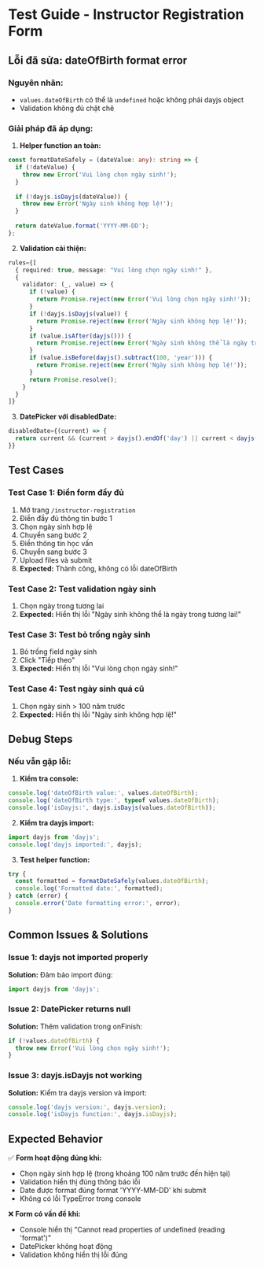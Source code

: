 # Test Guide - Instructor Registration Form

## Lỗi đã sửa: dateOfBirth format error

### Nguyên nhân:
- `values.dateOfBirth` có thể là `undefined` hoặc không phải dayjs object
- Validation không đủ chặt chẽ

### Giải pháp đã áp dụng:

1. **Helper function an toàn:**
```typescript
const formatDateSafely = (dateValue: any): string => {
  if (!dateValue) {
    throw new Error('Vui lòng chọn ngày sinh!');
  }
  
  if (!dayjs.isDayjs(dateValue)) {
    throw new Error('Ngày sinh không hợp lệ!');
  }
  
  return dateValue.format('YYYY-MM-DD');
};
```

2. **Validation cải thiện:**
```typescript
rules={[
  { required: true, message: "Vui lòng chọn ngày sinh!" },
  {
    validator: (_, value) => {
      if (!value) {
        return Promise.reject(new Error('Vui lòng chọn ngày sinh!'));
      }
      if (!dayjs.isDayjs(value)) {
        return Promise.reject(new Error('Ngày sinh không hợp lệ!'));
      }
      if (value.isAfter(dayjs())) {
        return Promise.reject(new Error('Ngày sinh không thể là ngày trong tương lai!'));
      }
      if (value.isBefore(dayjs().subtract(100, 'year'))) {
        return Promise.reject(new Error('Ngày sinh không hợp lệ!'));
      }
      return Promise.resolve();
    }
  }
]}
```

3. **DatePicker với disabledDate:**
```typescript
disabledDate={(current) => {
  return current && (current > dayjs().endOf('day') || current < dayjs().subtract(100, 'year'));
}}
```

## Test Cases

### Test Case 1: Điền form đầy đủ
1. Mở trang `/instructor-registration`
2. Điền đầy đủ thông tin bước 1
3. Chọn ngày sinh hợp lệ
4. Chuyển sang bước 2
5. Điền thông tin học vấn
6. Chuyển sang bước 3
7. Upload files và submit
8. **Expected:** Thành công, không có lỗi dateOfBirth

### Test Case 2: Test validation ngày sinh
1. Chọn ngày trong tương lai
2. **Expected:** Hiển thị lỗi "Ngày sinh không thể là ngày trong tương lai!"

### Test Case 3: Test bỏ trống ngày sinh
1. Bỏ trống field ngày sinh
2. Click "Tiếp theo"
3. **Expected:** Hiển thị lỗi "Vui lòng chọn ngày sinh!"

### Test Case 4: Test ngày sinh quá cũ
1. Chọn ngày sinh > 100 năm trước
2. **Expected:** Hiển thị lỗi "Ngày sinh không hợp lệ!"

## Debug Steps

### Nếu vẫn gặp lỗi:

1. **Kiểm tra console:**
```javascript
console.log('dateOfBirth value:', values.dateOfBirth);
console.log('dateOfBirth type:', typeof values.dateOfBirth);
console.log('isDayjs:', dayjs.isDayjs(values.dateOfBirth));
```

2. **Kiểm tra dayjs import:**
```typescript
import dayjs from 'dayjs';
console.log('dayjs imported:', dayjs);
```

3. **Test helper function:**
```javascript
try {
  const formatted = formatDateSafely(values.dateOfBirth);
  console.log('Formatted date:', formatted);
} catch (error) {
  console.error('Date formatting error:', error);
}
```

## Common Issues & Solutions

### Issue 1: dayjs not imported properly
**Solution:** Đảm bảo import đúng:
```typescript
import dayjs from 'dayjs';
```

### Issue 2: DatePicker returns null
**Solution:** Thêm validation trong onFinish:
```typescript
if (!values.dateOfBirth) {
  throw new Error('Vui lòng chọn ngày sinh!');
}
```

### Issue 3: dayjs.isDayjs not working
**Solution:** Kiểm tra dayjs version và import:
```typescript
console.log('dayjs version:', dayjs.version);
console.log('isDayjs function:', dayjs.isDayjs);
```

## Expected Behavior

✅ **Form hoạt động đúng khi:**
- Chọn ngày sinh hợp lệ (trong khoảng 100 năm trước đến hiện tại)
- Validation hiển thị đúng thông báo lỗi
- Date được format đúng format 'YYYY-MM-DD' khi submit
- Không có lỗi TypeError trong console

❌ **Form có vấn đề khi:**
- Console hiển thị "Cannot read properties of undefined (reading 'format')"
- DatePicker không hoạt động
- Validation không hiển thị lỗi đúng 